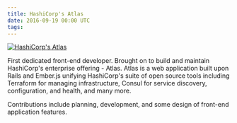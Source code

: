 ```yaml
---
title: HashiCorp's Atlas
date: 2016-09-19 00:00 UTC
tags:
---
```


[![HashiCorp's Atlas](/images/portfolio/atlas.png)](https://www.hashicorp.com/)

First dedicated front-end developer. Brought on to build and maintain HashiCorp's enterprise offering - Atlas. Atlas is a web application built upon Rails and Ember.js unifying HashiCorp's suite of open source tools including Terraform for managing infrastructure, Consul for service discovery, configuration, and health, and many more.

Contributions include planning, development, and some design of front-end application features.
